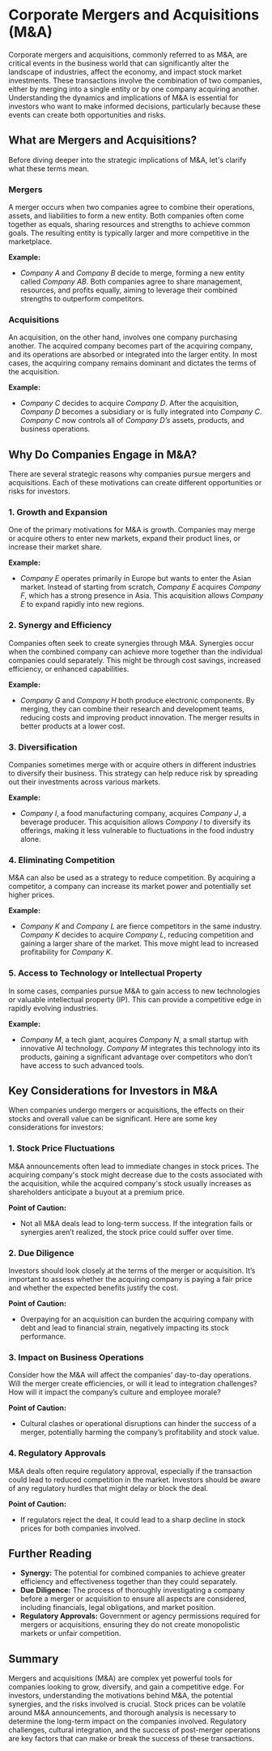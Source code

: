 # Corporate Mergers and Acquisitions (M&A)

Corporate mergers and acquisitions, commonly referred to as M&A, are critical events in the business world that can significantly alter the landscape of industries, affect the economy, and impact stock market investments. These transactions involve the combination of two companies, either by merging into a single entity or by one company acquiring another. Understanding the dynamics and implications of M&A is essential for investors who want to make informed decisions, particularly because these events can create both opportunities and risks.

## What are Mergers and Acquisitions?

Before diving deeper into the strategic implications of M&A, let's clarify what these terms mean.

### **Mergers**
A merger occurs when two companies agree to combine their operations, assets, and liabilities to form a new entity. Both companies often come together as equals, sharing resources and strengths to achieve common goals. The resulting entity is typically larger and more competitive in the marketplace. 

**Example:**
- *Company A* and *Company B* decide to merge, forming a new entity called *Company AB*. Both companies agree to share management, resources, and profits equally, aiming to leverage their combined strengths to outperform competitors.

### **Acquisitions**
An acquisition, on the other hand, involves one company purchasing another. The acquired company becomes part of the acquiring company, and its operations are absorbed or integrated into the larger entity. In most cases, the acquiring company remains dominant and dictates the terms of the acquisition.

**Example:**
- *Company C* decides to acquire *Company D*. After the acquisition, *Company D* becomes a subsidiary or is fully integrated into *Company C*. *Company C* now controls all of *Company D’s* assets, products, and business operations.

## Why Do Companies Engage in M&A?

There are several strategic reasons why companies pursue mergers and acquisitions. Each of these motivations can create different opportunities or risks for investors.

### **1. Growth and Expansion**
One of the primary motivations for M&A is growth. Companies may merge or acquire others to enter new markets, expand their product lines, or increase their market share.

**Example:**
- *Company E* operates primarily in Europe but wants to enter the Asian market. Instead of starting from scratch, *Company E* acquires *Company F*, which has a strong presence in Asia. This acquisition allows *Company E* to expand rapidly into new regions.

### **2. Synergy and Efficiency**
Companies often seek to create synergies through M&A. Synergies occur when the combined company can achieve more together than the individual companies could separately. This might be through cost savings, increased efficiency, or enhanced capabilities.

**Example:**
- *Company G* and *Company H* both produce electronic components. By merging, they can combine their research and development teams, reducing costs and improving product innovation. The merger results in better products at a lower cost.

### **3. Diversification**
Companies sometimes merge with or acquire others in different industries to diversify their business. This strategy can help reduce risk by spreading out their investments across various markets.

**Example:**
- *Company I*, a food manufacturing company, acquires *Company J*, a beverage producer. This acquisition allows *Company I* to diversify its offerings, making it less vulnerable to fluctuations in the food industry alone.

### **4. Eliminating Competition**
M&A can also be used as a strategy to reduce competition. By acquiring a competitor, a company can increase its market power and potentially set higher prices.

**Example:**
- *Company K* and *Company L* are fierce competitors in the same industry. *Company K* decides to acquire *Company L*, reducing competition and gaining a larger share of the market. This move might lead to increased profitability for *Company K*.

### **5. Access to Technology or Intellectual Property**
In some cases, companies pursue M&A to gain access to new technologies or valuable intellectual property (IP). This can provide a competitive edge in rapidly evolving industries.

**Example:**
- *Company M*, a tech giant, acquires *Company N*, a small startup with innovative AI technology. *Company M* integrates this technology into its products, gaining a significant advantage over competitors who don’t have access to such advanced tools.

## Key Considerations for Investors in M&A

When companies undergo mergers or acquisitions, the effects on their stocks and overall value can be significant. Here are some key considerations for investors:

### **1. Stock Price Fluctuations**
M&A announcements often lead to immediate changes in stock prices. The acquiring company's stock might decrease due to the costs associated with the acquisition, while the acquired company's stock usually increases as shareholders anticipate a buyout at a premium price.

**Point of Caution:**
- Not all M&A deals lead to long-term success. If the integration fails or synergies aren’t realized, the stock price could suffer over time.

### **2. Due Diligence**
Investors should look closely at the terms of the merger or acquisition. It’s important to assess whether the acquiring company is paying a fair price and whether the expected benefits justify the cost.

**Point of Caution:**
- Overpaying for an acquisition can burden the acquiring company with debt and lead to financial strain, negatively impacting its stock performance.

### **3. Impact on Business Operations**
Consider how the M&A will affect the companies’ day-to-day operations. Will the merger create efficiencies, or will it lead to integration challenges? How will it impact the company’s culture and employee morale?

**Point of Caution:**
- Cultural clashes or operational disruptions can hinder the success of a merger, potentially harming the company’s profitability and stock value.

### **4. Regulatory Approvals**
M&A deals often require regulatory approval, especially if the transaction could lead to reduced competition in the market. Investors should be aware of any regulatory hurdles that might delay or block the deal.

**Point of Caution:**
- If regulators reject the deal, it could lead to a sharp decline in stock prices for both companies involved.

## Further Reading

- **Synergy:** The potential for combined companies to achieve greater efficiency and effectiveness together than they could separately.
- **Due Diligence:** The process of thoroughly investigating a company before a merger or acquisition to ensure all aspects are considered, including financials, legal obligations, and market position.
- **Regulatory Approvals:** Government or agency permissions required for mergers or acquisitions, ensuring they do not create monopolistic markets or unfair competition.

## Summary

Mergers and acquisitions (M&A) are complex yet powerful tools for companies looking to grow, diversify, and gain a competitive edge. For investors, understanding the motivations behind M&A, the potential synergies, and the risks involved is crucial. Stock prices can be volatile around M&A announcements, and thorough analysis is necessary to determine the long-term impact on the companies involved. Regulatory challenges, cultural integration, and the success of post-merger operations are key factors that can make or break the success of these transactions.